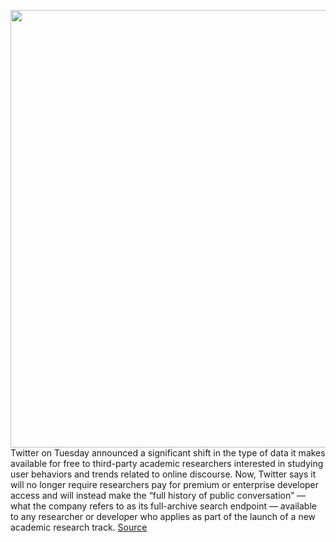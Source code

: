 <img src='https://cdn.vox-cdn.com/thumbor/akSYsen8SiI3YA5gJKAkw7eTs8k=/0x0:2040x1360/1200x800/filters:focal(857x517:1183x843)/cdn.vox-cdn.com/uploads/chorus_image/image/68723369/acastro_200715_1777_twitter_0002.0.0.jpg' width='700px' /><br/>
Twitter on Tuesday announced a significant shift in the type of data it makes available for free to third-party academic researchers interested in studying user behaviors and trends related to online discourse. Now, Twitter says it will no longer require researchers pay for premium or enterprise developer access and will instead make the “full history of public conversation” — what the company refers to as its full-archive search endpoint — available to any researcher or developer who applies as part of the launch of a new academic research track.
<a href='https://www.theverge.com/2021/1/26/22250203/twitter-academic-research-public-tweet-archive-free-access'> Source <a/>